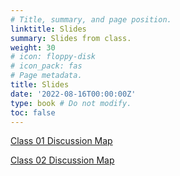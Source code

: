 ```yaml
---
# Title, summary, and page position.
linktitle: Slides
summary: Slides from class.
weight: 30
# icon: floppy-disk
# icon_pack: fas
# Page metadata.
title: Slides
date: '2022-08-16T00:00:00Z'
type: book # Do not modify.
toc: false
---
```


[Class 01 Discussion Map](https://brightspace.lmu.edu/d2l/le/content/217802/viewContent/2634424/View)

[Class 02 Discussion Map](https://brightspace.lmu.edu/d2l/le/content/217802/viewContent/2703071/View)